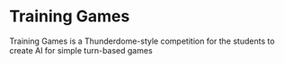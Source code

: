 # Training Games

Training Games is a Thunderdome-style competition for the students to create AI for simple turn-based games

